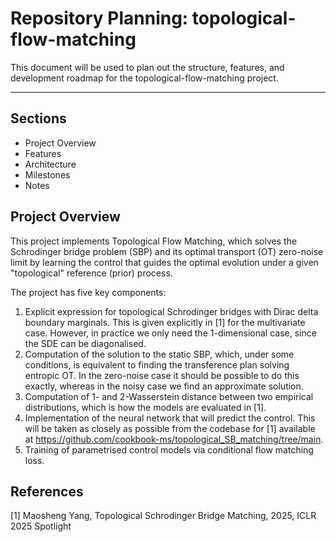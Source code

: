 # Repository Planning: topological-flow-matching

This document will be used to plan out the structure, features, and development roadmap for the topological-flow-matching project.

---

## Sections
- Project Overview
- Features
- Architecture
- Milestones
- Notes 


## Project Overview
This project implements Topological Flow Matching, which solves the Schrodinger bridge problem (SBP) and its optimal transport (OT) zero-noise limit by learning the control that guides the optimal evolution under a given "topological" reference (prior) process. 

The project has five key components: 
1. Explicit expression for topological Schrodinger bridges with Dirac delta boundary marginals. This is given explicitly in [1] for the multivariate case. However, in practice we only need the 1-dimensional case, since the SDE can be diagonalised. 
2. Computation of the solution to the static SBP, which, under some conditions, is equivalent to finding the transference plan solving entropic OT. In the zero-noise case it should be possible to do this exactly, whereas in the noisy case we find an approximate solution. 
3. Computation of 1- and 2-Wasserstein distance between two empirical distributions, which is how the models are evaluated in [1]. 
4. Implementation of the neural network that will predict the control. This will be taken as closely as possible from the codebase for [1] available at https://github.com/cookbook-ms/topological_SB_matching/tree/main. 
5. Training of parametrised control models via conditional flow matching loss. 



## References
[1] Maosheng Yang, Topological Schrodinger Bridge Matching, 2025, ICLR 2025 Spotlight

